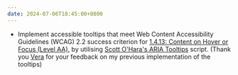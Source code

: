 ```yaml
---
date: 2024-07-06T18:45:00+0800
---
```


* Implement accessible tooltips that meet Web Content Accessibility Guidelines (WCAG) 2.2 success criterion for [1.4.13: Content on Hover or Focus (Level AA)](https://www.w3.org/WAI/WCAG22/Understanding/content-on-hover-or-focus.html), by utilising [Scott O'Hara's ARIA Tooltips](https://github.com/scottaohara/a11y_tooltips) script. (Thank you [Vera](https://www.groundedwren.com/) for your feedback on my previous implementation of the tooltips)